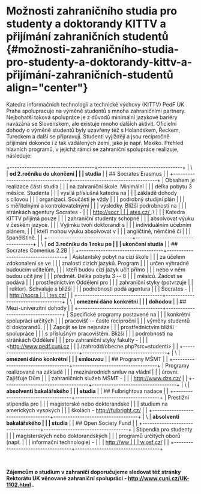 # Možnosti zahraničního studia pro studenty a doktorandy KITTV a přijímání zahraničních studentů {#možnosti-zahraničního-studia-pro-studenty-a-doktorandy-kittv-a-přijímání-zahraničních-studentů align="center"}

Katedra informačních technologií a technické výchovy (KITTV) PedF UK
Praha spolupracuje na výměně studentů s mnoha zahraničními partnery.
Nejbohatší taková spolupráce je z důvodů minimální jazykové bariéry
navázána se Slovenskem, ale existuje mnoho dalších aktivit. Oficielní
dohody o výměně studentů byly uzavřeny též s Holandskem, Řeckem,
Tureckem a další se připravují. Studenti vyjíždějí a jsou recipročně
přijímáni dokonce i z tak vzdálených zemí, jako je např. Mexiko. Přehled
hlavních programů, v jejichž rámci se zahraniční spolupráce realizuje,
následuje:

+-----------------------------------+-----------------------------------+
| \                                 | **od 2.ročníku do ukončení        |
|                                   | studia**                          |
| ## Socrates Erasmus               |                                   |
+-----------------------------------+-----------------------------------+
| Obsahem je realizace části studia |                                   |
| na zahraniční škole. Minimální    |                                   |
| délka pobytu 3 měsíce. Studenta   |                                   |
| vysílá příslušná katedra na       |                                   |
| základě dohody s cílovou          |                                   |
| organizací. Součástí je vždy      |                                   |
| podrobný studijní plán            |                                   |
| s měřitelnými a kontrolovatelnými |                                   |
| výsledky. Bližší podrobnosti na   |                                   |
| stránkách agentury Socrates -     |                                   |
| [http://socr                      |                                   |
| ates.cz/ ](http://socrates.cz/).\ |                                   |
| Katedra KITTV přijímá pouze       |                                   |
| zahraniční studenty schopné       |                                   |
| absolvovat výuku v českém jazyce. |                                   |
| Vyjimku tvoří doktorandi s        |                                   |
| individuálním učebním plánem,     |                                   |
| kteří mohou výuku absolvovat v    |                                   |
| angličtině, němčině či            |                                   |
| španělštině.                      |                                   |
+-----------------------------------+-----------------------------------+
| \                                 | **od 3.ročníku do 1 roku po       |
|                                   | ukončení studia**                 |
| ## Socrates Comenius 2.2B         |                                   |
+-----------------------------------+-----------------------------------+
| Asistentský pobyt na cizí škole   |                                   |
| za účelem zdokonalení se ve       |                                   |
| znalosti cizích jazyků. Program   |                                   |
| určen výhradně budoucím učitelům, |                                   |
| kteří budou cizí jazyk učit přímo |                                   |
| nebo v něm budou učit jiný        |                                   |
| předmět. Délka pobytu 3 -- 8      |                                   |
| měsíců. Žádost se podává          |                                   |
| prostřednictvím Oddělení pro      |                                   |
| zahraniční styky (potvrzuje       |                                   |
| rektor). Schvaluje a bližší       |                                   |
| podrobnosti podá agentura         |                                   |
| Socrates -                        |                                   |
| [http://socra                     |                                   |
| tes.cz/](http://web.socrates.cz/) |                                   |
+-----------------------------------+-----------------------------------+
| \                                 | **omezení dáno konkrétní          |
|                                   | dohodou**                         |
| ## Mezi-univerzitní dohody        |                                   |
+-----------------------------------+-----------------------------------+
| Specifické programy postavené na  |                                   |
| konkrétní spolupráci určitých     |                                   |
| pracovišť -- často reciproční     |                                   |
| výměny studentů či doktorandů.    |                                   |
| Zapojit se lze nejsnáze           |                                   |
| prostřednictvím bližší spolupráce |                                   |
| s příslušným pracovištěm. Bližší  |                                   |
| podrobnosti na stránkách Oddělení |                                   |
| pro zahraniční styky fakulty -    |                                   |
| <http://www.pedf.cuni.cz          |                                   |
| /zahrodd/obecne.php?src=studenti> |                                   |
+-----------------------------------+-----------------------------------+
| \                                 | **omezení dáno konkrétní          |
|                                   | smlouvou**                        |
| ## Programy MŠMT                  |                                   |
+-----------------------------------+-----------------------------------+
| Programy realizované na základě   |                                   |
| mezinárodních smluv na vládní     |                                   |
| úrovni. Zajišťuje Dům             |                                   |
| zahraničních služeb MŠMT -        |                                   |
| <http://www.dzs.cz/>              |                                   |
+-----------------------------------+-----------------------------------+
| \                                 | **absolventi bakalářského         |
|                                   | studia**                          |
| ## Fulbrightova nadace            |                                   |
+-----------------------------------+-----------------------------------+
| Prestižní stipendia pro           |                                   |
| magisterské nebo doktorandské     |                                   |
| studium na amerických vysokých    |                                   |
| školách - <http://fulbright.cz/>  |                                   |
+-----------------------------------+-----------------------------------+
| \                                 | **absolventi bakalářského         |
|                                   | studia**                          |
| ## Open Society Fund              |                                   |
+-----------------------------------+-----------------------------------+
| Stipendia pro studenty            |                                   |
| magisterských nebo doktorandských |                                   |
| programů určitých oborů (např.    |                                   |
| informační technologie) -         |                                   |
| [http://ww                        |                                   |
| w.osf.cz/](http://www.osf.cz/%20) |                                   |
+-----------------------------------+-----------------------------------+

 

**Zájemcům o studium v zahraničí doporučujeme sledovat též stránky
Rektorátu UK věnované zahraniční spolupráci -
<http://www.cuni.cz/UK-1102.html> .**
